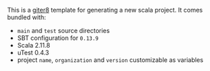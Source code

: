 This is a [giter8](https://github.com/n8han/giter8) template for generating a new scala project. It comes bundled with:

* `main` and `test` source directories
* SBT configuration for `0.13.9`
* Scala 2.11.8
* uTest 0.4.3
* project `name`, `organization` and `version` customizable as variables



